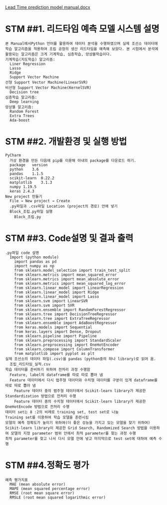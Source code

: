 [Lead Time prediction model manual.docx](https://github.com/jonathan-ship/STM/files/7028963/Lead.Time.prediction.model.manual.docx)
# STM ##1. 리드타임 예측 모델 시스템 설명
    본 Manual에서Python 언어를 활용하여 데이터 분석을 수행하였으며 실제 조선소 데이터에 학습 알고리즘을 적용하여 조립 공정의 생산 리드타임을 예측해 보았다. 본 시험에서 분석에 활용되는 알고리즘은 크게 기계학습, 심층학습, 앙상블학습이다.
    기계학습(지도학습) 알고리즘:
      Liner Regression
      Lasso
      Ridge
      Support Vector Machine 
  	선형 Support Vector Machine(LinearSVR)
  	비선형 Support Vector Machine(KernelSVR)
      Decision tree
  	심층학습 알고리즘:
      Deep learning
    앙상블 알고리즘:
      Random Forest
      Extra Trees
      Ada-boost 
   # STM ##2. 개발환경 및 실행 방법
    PyCharm 
      가상 환경을 만든 다음에 pip를 이용해 아내의 package를 다운로드 하기.
      package	version
      python	3.6
      pandas	1.1.5
      scikit-learn	0.22.2
      matplotlib	3.1.3
      numpy	1.19.5
      keras	2.4.3
    New project 만들기
      File → New project → Create
      .py파일과 .csv파일 Location (project의 경로) 안에 넣기
      Block_조립.py파일 실행 
        Block_조립.py
  # STM ##3. Code설명 및 결과 출력
    .py파일 code 설명 
      Import (python module)
        import pandas as pd
        import numpy as np
        from sklearn.model_selection import train_test_split
        from sklearn.metrics import mean_squared_error
        from sklearn.metrics import mean_absolute_error
        from sklearn.metrics import mean_squared_log_error
        from sklearn.linear_model import LinearRegression
        from sklearn.linear_model import Ridge
        from sklearn.linear_model import Lasso
        from sklearn.svm import LinearSVR
        from sklearn.svm import SVR
        from sklearn.ensemble import RandomForestRegressor
        from sklearn.tree import DecisionTreeRegressor
        from sklearn.tree import ExtraTreeRegressor
        from sklearn.ensemble import AdaBoostRegressor
        from keras.models import Sequential
        from keras.layers import Dense, Dropout
        from sklearn.pipeline import Pipeline
        from sklearn.preprocessing import StandardScaler
        from sklearn.preprocessing import OneHotEncoder
        from sklearn.compose import ColumnTransformer
        from matplotlib import pyplot as plt
    실제 조선소의 데이터 파일(.csv)을 pandas (python중의 하나 library)로 읽어 옴.
      조립_리드타임_실적.csv
    학습 데이터를 준비하기 위하여 전처리 과정 수행함
      Feature, label의 dataframe를 따로 따로 뽑아 냄
      Feature 데이터에서 다시 법주형 데이터와 수치형 데이터를 구분이 있게 dataframe를 따로 따로 뽑아 냄
        Feature 데이터 중의 범주형 데이터에서 Scikit-learn library가 제공한 Standardization 방법으로 전처리 수행
        Feature 데이터 중의 수치형 데이터에서 Scikit-learn library가 제공한 OneHotEncode 방법으로 전처리 수행
    데이터 set는 8 :2의 비례로 training set, test set로 나눔
    Training set를 이용하여 학습 모델을 훈련시킴
    모델의 예측 정확도가 높이기 위하여(더 좋은 성능을 가지고 있는 모델을 찾기 위하여) Scikit-learn library이 제공한 Grid Search, Randomized Search 방법을 이용하여 모델의 지정 parameter 범위 안에서 최적 parameter를 찾는 과정 수행
    최적 parameter를 찾고 나서 다시 모델 안에 넣고 마지막으로 test set에 대하여 예측 수행
  # STM ##4.정확도 평가 
    예측 평가지표
      MAE (mean absolute error)
      MAPE (mean squared percentage error)
      RMSE (root mean square error)
      RMSLE (root mean squared logarithmic error)
